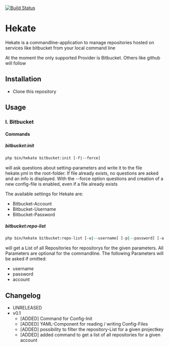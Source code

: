 [![Build Status](https://travis-ci.org/solutionDrive/hekate.svg?branch=master)](https://travis-ci.org/solutionDrive/hekate)

# Hekate

Hekate is a commandline-application to manage repositories hosted on services like bitbucket from your local command line

At the moment the only supported Provider is Bitbucket. Others like github will follow

## Installation

* Clone this repository

## Usage

### I. Bitbucket
#### Commands

##### bitbucket:init
```bash
php bin/hekate bitbucket:init [-f|--force]
```
will ask questions about setting-parameters and write it to the file hekate.yml in the root-folder.
If file already exists, no questions are asked and an info is displayed. With the --force option questions
and creation of a new config-file is enabled, even if a file already exists
 
The available settings for Hekate are:
 * Bitbucket-Account
 * Bitbucket-Username
 * Bitbucket-Password

##### bitbucket:repo-list
```bash
php bin/hekate bitbucket:repo-list [-u|--username] [-p|--password] [-a|--account] [-k|--projectkey]
```
will get a List of all Repositories for repositorys for the given parameters.
All Parameters are optional for the commandline. 
The following Parameters will be asked if omitted:

* username
* password
* account



Changelog
---------
- UNRELEASED
- v0.1
    - [ADDED] Command for Config-Init
    - [ADDED] YAML-Component for reading / writing Config-Files
    - [ADDED] possibility to filter the repository-List for a given projectkey
    - [ADDED] added command to get a list of all repositories for a given account